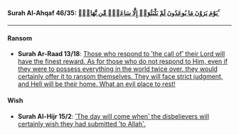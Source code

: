 #### __Surah Al-Ahqaf 46/35__: [يَوْمَ يَرَوْنَ مَا يُوعَدُونَ لَمْ يَلْبَثُوٓا۟ إِلَّا سَاعَةًۭ مِّن نَّهَارٍۭ ۚ](https://quranwbw.com/46/35)

***

#### Ransom
* __Surah Ar-Raad 13/18__: [Those who respond to ˹the call of˺ their Lord will have the finest reward. As for those who do not respond to Him, even if they were to possess everything in the world twice over, they would certainly offer it to ransom themselves. They will face strict judgment, and Hell will be their home. What an evil place to rest!](https://quran.com/13/18)

#### Wish
* __Surah Al-Hijr 15/2__: [˹The day will come when˺ the disbelievers will certainly wish they had submitted ˹to Allah˺.](https://quran.com/15/2)
